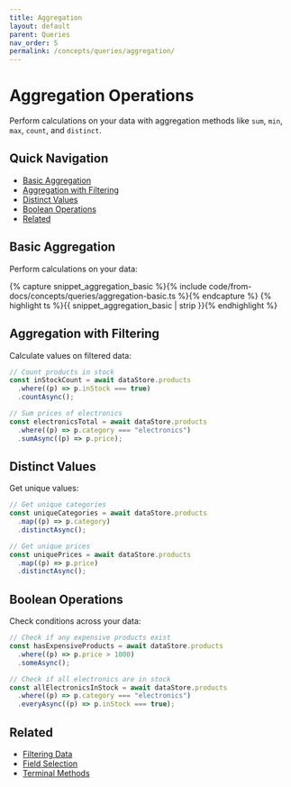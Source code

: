 ```yaml
---
title: Aggregation
layout: default
parent: Queries
nav_order: 5
permalink: /concepts/queries/aggregation/
---
```


# Aggregation Operations

Perform calculations on your data with aggregation methods like `sum`, `min`, `max`, `count`, and `distinct`.

## Quick Navigation

- [Basic Aggregation](#basic-aggregation)
- [Aggregation with Filtering](#aggregation-with-filtering)
- [Distinct Values](#distinct-values)
- [Boolean Operations](#boolean-operations)
- [Related](#related)

## Basic Aggregation

Perform calculations on your data:

{% capture snippet_aggregation_basic %}{% include code/from-docs/concepts/queries/aggregation-basic.ts %}{% endcapture %}
{% highlight ts %}{{ snippet_aggregation_basic | strip }}{% endhighlight %}

## Aggregation with Filtering

Calculate values on filtered data:

```ts
// Count products in stock
const inStockCount = await dataStore.products
  .where((p) => p.inStock === true)
  .countAsync();

// Sum prices of electronics
const electronicsTotal = await dataStore.products
  .where((p) => p.category === "electronics")
  .sumAsync((p) => p.price);
```

## Distinct Values

Get unique values:

```ts
// Get unique categories
const uniqueCategories = await dataStore.products
  .map((p) => p.category)
  .distinctAsync();

// Get unique prices
const uniquePrices = await dataStore.products
  .map((p) => p.price)
  .distinctAsync();
```

## Boolean Operations

Check conditions across your data:

```ts
// Check if any expensive products exist
const hasExpensiveProducts = await dataStore.products
  .where((p) => p.price > 1000)
  .someAsync();

// Check if all electronics are in stock
const allElectronicsInStock = await dataStore.products
  .where((p) => p.category === "electronics")
  .everyAsync((p) => p.inStock === true);
```

## Related

- [Filtering Data](/concepts/queries/filtering/)
- [Field Selection](/concepts/queries/field-selection/)
- [Terminal Methods](/concepts/queries/terminal-methods/)
